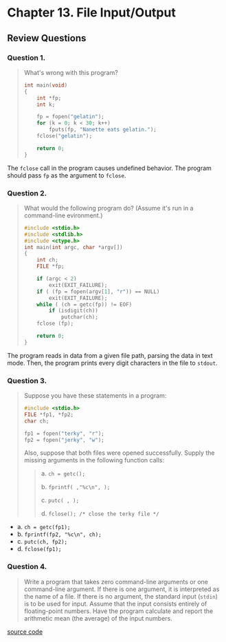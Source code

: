 # Chapter 13. File Input/Output

## Review Questions

### Question 1.
> What's wrong with this program?
> ```c
> int main(void)
> {
>     int *fp;
>     int k;
> 
>     fp = fopen("gelatin");
>     for (k = 0; k < 30; k++)
>         fputs(fp, "Nanette eats gelatin.");
>     fclose("gelatin");
> 
>     return 0;
> }
> ```

The `fclose` call in the program causes undefined behavior. The program should pass `fp` 
as the argument to `fclose`.

### Question 2.
> What would the following program do? (Assume it's run in a command-line evironment.)
> ```c
> #include <stdio.h>
> #include <stdlib.h>
> #include <ctype.h>
> int main(int argc, char *argv[])
> {
>     int ch;
>     FILE *fp;
> 
>     if (argc < 2)
>         exit(EXIT_FAILURE);
>     if ( (fp = fopen(argv[1], "r")) == NULL)
>         exit(EXIT_FAILURE);
>     while ( (ch = getc(fp)) != EOF)
>         if (isdigit(ch))
>             putchar(ch);
>     fclose (fp);
> 
>     return 0;
> }
> ```

The program reads in data from a given file path, parsing the data in text mode. Then, 
the program prints every digit characters in the file to `stdout`.

### Question 3.
> Suppose you have these statements in a program:
> ```c
> #include <stdio.h>
> FILE *fp1, *fp2;
> char ch;
> 
> fp1 = fopen("terky", "r");
> fp2 = fopen("jerky", "w");
> ```
> Also, suppose that both files were opened successfully. Supply the missing arguments in 
  the following function calls:
>> a. `ch = getc();`
>>
>> b. `fprintf( ,"%c\n", );`
>>
>> c. `putc( , );`
>>
>> d. `fclose(); /* close the terky file */`

- a. `ch = getc(fp1);`
- b. `fprintf(fp2, "%c\n", ch);`
- c. `putc(ch, fp2);`
- d. `fclose(fp1);`

### Question 4.
> Write a program that takes zero command-line arguments or one command-line argument. If 
  there is one argument, it is interpreted as the name of a file. If there is no argument, 
  the standard input (`stdin`) is to be used for input. Assume that the input consists 
  entirely of floating-point numbers. Have the program calculate and report the arithmetic 
  mean (the average) of the input numbers.

[source code](Review_Questions/q4.c)
